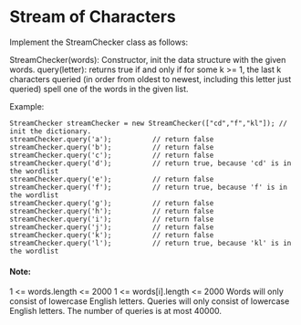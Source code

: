 # Stream of Characters

Implement the StreamChecker class as follows:

StreamChecker(words): Constructor, init the data structure with the given words.
query(letter): returns true if and only if for some k >= 1, the last k characters queried (in order from oldest to newest, including this letter just queried) spell one of the words in the given list.
 

Example:

	StreamChecker streamChecker = new StreamChecker(["cd","f","kl"]); // init the dictionary.
	streamChecker.query('a');          // return false
	streamChecker.query('b');          // return false
	streamChecker.query('c');          // return false
	streamChecker.query('d');          // return true, because 'cd' is in the wordlist
	streamChecker.query('e');          // return false
	streamChecker.query('f');          // return true, because 'f' is in the wordlist
	streamChecker.query('g');          // return false
	streamChecker.query('h');          // return false
	streamChecker.query('i');          // return false
	streamChecker.query('j');          // return false
	streamChecker.query('k');          // return false
	streamChecker.query('l');          // return true, because 'kl' is in the wordlist

#### Note:

1 <= words.length <= 2000
1 <= words[i].length <= 2000
Words will only consist of lowercase English letters.
Queries will only consist of lowercase English letters.
The number of queries is at most 40000.